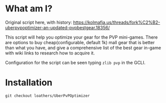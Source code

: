 # What am I?
Original script here, with history:
https://kolmafia.us/threads/fork%C2%B2-uberpvpoptimizer-an-updated-pvpbestgear.18356/

This script will help you optimize your gear for the PVP mini-games. There are options to buy cheap(configurable, default 1k) mall gear that is better than what you have, and give a comprehensive list of the best gear in-game with wiki links to research how to acquire it. 
 
Configuration for the script can be seen typing `zlib pvp` in the GCLI.

# Installation

```git checkout loathers/UberPvPOptimizer```
